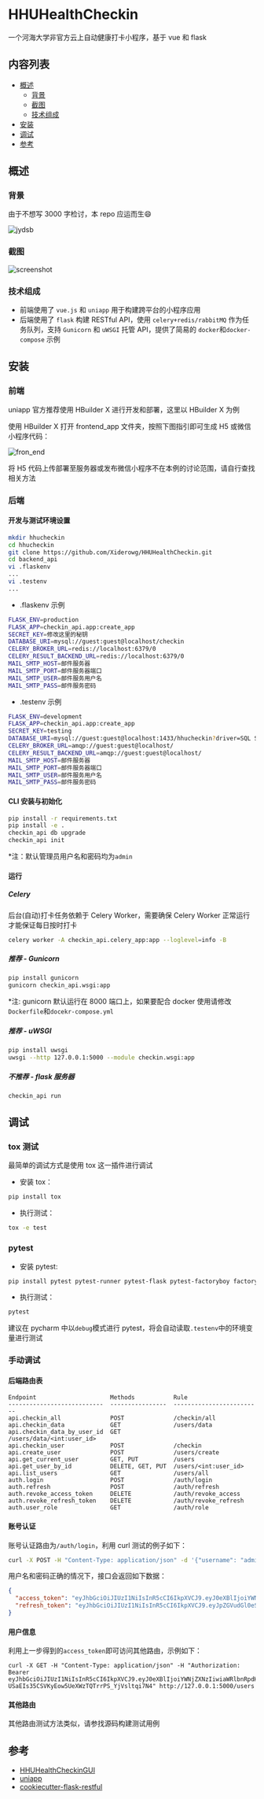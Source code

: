 # HHUHealthCheckin

一个河海大学非官方云上自动健康打卡小程序，基于 vue 和 flask

## 内容列表

- [概述](#概述)
  - [背景](##背景)
  - [截图](##截图)
  - [技术组成](##技术组成)
- [安装](#安装)
- [调试](#调试)
- [参考](#参考)

## 概述

### 背景

由于不想写 3000 字检讨，本 repo 应运而生:smile:

![jydsb](images/jydsb.png)

### 截图

![screenshot](images/screenshot.jpg)

### 技术组成

- 前端使用了 `vue.js` 和 `uniapp` 用于构建跨平台的小程序应用
- 后端使用了 `flask` 构建 RESTful API，使用 `celery+redis/rabbitMQ` 作为任务队列，支持 `Gunicorn` 和 `uWSGI` 托管 API，提供了简易的 `docker`和`docker-compose` 示例

## 安装

### 前端

uniapp 官方推荐使用 HBuilder X 进行开发和部署，这里以 HBuilder X 为例

使用 HBuilder X 打开 frontend_app 文件夹，按照下图指引即可生成 H5 或微信小程序代码：

![fron_end](images/front_end.png)

将 H5 代码上传部署至服务器或发布微信小程序不在本例的讨论范围，请自行查找相关方法

### 后端

#### 开发与测试环境设置

```bash
mkdir hhucheckin
cd hhucheckin
git clone https://github.com/Xiderowg/HHUHealthCheckin.git
cd backend_api
vi .flaskenv
...
vi .testenv
...
```

- .flaskenv 示例

```bash
FLASK_ENV=production
FLASK_APP=checkin_api.app:create_app
SECRET_KEY=修改这里的秘钥
DATABASE_URI=mysql://guest:guest@localhost/checkin
CELERY_BROKER_URL=redis://localhost:6379/0
CELERY_RESULT_BACKEND_URL=redis://localhost:6379/0
MAIL_SMTP_HOST=邮件服务器
MAIL_SMTP_PORT=邮件服务器端口
MAIL_SMTP_USER=邮件服务用户名
MAIL_SMTP_PASS=邮件服务密码
```

- .testenv 示例

```bash
FLASK_ENV=development
FLASK_APP=checkin_api.app:create_app
SECRET_KEY=testing
DATABASE_URI=mysql://guest:guest@localhost:1433/hhucheckin?driver=SQL Server
CELERY_BROKER_URL=amqp://guest:guest@localhost/
CELERY_RESULT_BACKEND_URL=amqp://guest:guest@localhost/
MAIL_SMTP_HOST=邮件服务器
MAIL_SMTP_PORT=邮件服务器端口
MAIL_SMTP_USER=邮件服务用户名
MAIL_SMTP_PASS=邮件服务密码
```

#### CLI 安装与初始化

```bash
pip install -r requirements.txt
pip install -e .
checkin_api db upgrade
checkin_api init
```

\*注：默认管理员用户名和密码均为`admin`

#### 运行

##### Celery

后台(自动)打卡任务依赖于 Celery Worker，需要确保 Celery Worker 正常运行才能保证每日按时打卡

```bash
celery worker -A checkin_api.celery_app:app --loglevel=info -B
```

##### 推荐 - Gunicorn

```bash
pip install gunicorn
gunicorn checkin_api.wsgi:app
```

\*注: gunicorn 默认运行在 8000 端口上，如果要配合 docker 使用请修改`Dockerfile`和`docekr-compose.yml`

##### 推荐 - uWSGI

```bash
pip install uwsgi
uwsgi --http 127.0.0.1:5000 --module checkin.wsgi:app
```

##### 不推荐 - flask 服务器

```bash
checkin_api run
```

## 调试

### tox 测试

最简单的调试方式是使用 tox 这一插件进行调试

- 安装 tox：

```bash
pip install tox
```

- 执行测试：

```bash
tox -e test
```

### pytest

- 安装 pytest:

```bash
pip install pytest pytest-runner pytest-flask pytest-factoryboy factory_boy
```

- 执行测试：

```bash
pytest
```

建议在 pycharm 中以`debug`模式进行 pytest，将会自动读取`.testenv`中的环境变量进行测试

### 手动调试

#### 后端路由表

```text
Endpoint                     Methods           Rule
---------------------------  ----------------  -------------------------
api.checkin_all              POST              /checkin/all
api.checkin_data             GET               /users/data
api.checkin_data_by_user_id  GET               /users/data/<int:user_id>
api.checkin_user             POST              /checkin
api.create_user              POST              /users/create
api.get_current_user         GET, PUT          /users
api.get_user_by_id           DELETE, GET, PUT  /users/<int:user_id>
api.list_users               GET               /users/all
auth.login                   POST              /auth/login
auth.refresh                 POST              /auth/refresh
auth.revoke_access_token     DELETE            /auth/revoke_access
auth.revoke_refresh_token    DELETE            /auth/revoke_refresh
auth.user_role               GET               /auth/role
```

#### 账号认证

账号认证路由为`/auth/login`，利用 curl 测试的例子如下：

```bash
curl -X POST -H "Content-Type: application/json" -d '{"username": "admin", "password": "admin"}' http://localhost:5000/auth/login
```

用户名和密码正确的情况下，接口会返回如下数据：

```json
{
  "access_token": "eyJhbGciOiJIUzI1NiIsInR5cCI6IkpXVCJ9.eyJ0eXBlIjoiYWNjZXNzIiwiaWRlbnRpdHkiOjEsImlhdCI6MTUxMDAwMDQ0MSwiZnJlc2giOmZhbHNlLCJqdGkiOiI2OTg0MjZiYi00ZjJjLTQ5MWItYjE5YS0zZTEzYjU3MzFhMTYiLCJuYmYiOjE1MTAwMDA0NDEsImV4cCI6MTUxMDAwMTM0MX0.P-USaEIs35CSVKyEow5UeXWzTQTrrPS_YjVsltqi7N4",
  "refresh_token": "eyJhbGciOiJIUzI1NiIsInR5cCI6IkpXVCJ9.eyJpZGVudGl0eSI6MSwiaWF0IjoxNTEwMDAwNDQxLCJ0eXBlIjoicmVmcmVzaCIsImp0aSI6IjRmMjgxOTQxLTlmMWYtNGNiNi05YmI1LWI1ZjZhMjRjMmU0ZSIsIm5iZiI6MTUxMDAwMDQ0MSwiZXhwIjoxNTEyNTkyNDQxfQ.SJPsFPgWpZqZpHTc4L5lG_4aEKXVVpLLSW1LO7g4iU0"
}
```

#### 用户信息

利用上一步得到的`access_token`即可访问其他路由，示例如下：

```
curl -X GET -H "Content-Type: application/json" -H "Authorization: Bearer eyJhbGciOiJIUzI1NiIsInR5cCI6IkpXVCJ9.eyJ0eXBlIjoiYWNjZXNzIiwiaWRlbnRpdHkiOjEsImlhdCI6MTUxMDAwMDQ0MSwiZnJlc2giOmZhbHNlLCJqdGkiOiI2OTg0MjZiYi00ZjJjLTQ5MWItYjE5YS0zZTEzYjU3MzFhMTYiLCJuYmYiOjE1MTAwMDA0NDEsImV4cCI6MTUxMDAwMTM0MX0.P-USaEIs35CSVKyEow5UeXWzTQTrrPS_YjVsltqi7N4" http://127.0.0.1:5000/users
```

#### 其他路由

其他路由测试方法类似，请参找源码构建测试用例

## 参考

- [HHUHealthCheckinGUI](https://github.com/Xiderowg/HHUHealthCheckinGUI)
- [uniapp](https://github.com/dcloudio/uni-ui)
- [cookiecutter-flask-restful](https://github.com/karec/cookiecutter-flask-restful)
